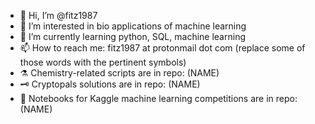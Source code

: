- 👋 Hi, I’m @fitz1987
- 👀 I’m interested in bio applications of machine learning 
- 🌱 I’m currently learning python, SQL, machine learning
- 📫 How to reach me: fitz1987 at protonmail dot com (replace some of those words with the pertinent symbols)
- ⚗️ Chemistry-related scripts are in repo: (NAME)
- 🗝 Cryptopals solutions are in repo: (NAME) 
- 📗 Notebooks for Kaggle machine learning competitions are in repo: (NAME) 

<!---
fitz1987/fitz1987 is a ✨ special ✨ repository because its `README.md` (this file) appears on your GitHub profile.
You can click the Preview link to take a look at your changes.
--->
